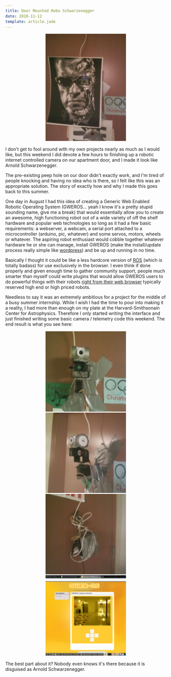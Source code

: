 ```yaml
---
title: Door Mounted Robo Schwarzenegger
date: 2010-11-12
template: article.jade
---
```


<center>
<img src="/img/posts/downsize_4-225x300.jpg" width="50%">
</center>

I don't get to fool around with my own projects nearly as much as I would like, but this weekend I did devote a few hours to finishing up a robotic internet controlled camera on our apartment door, and I made it look like Arnold Schwarzenegger.

<span class="more"></span>

The pre-existing peep hole on our door didn't exactly work, and I'm tired of people knocking and having no idea who is there, so I felt like this was an appropriate solution. The story of exactly how and why I made this goes back to this summer.

One day in August I had this idea of creating a Generic Web Enabled Robotic Operating System (GWEROS... yeah I know it's a pretty stupid sounding name, give me a break) that would essentially allow you to create an awesome, high functioning robot out of a wide variety of off the shelf hardware and popular web technologies so long as it had a few basic requirements: a webserver, a webcam, a serial port attached to a microcontroller (arduino, pic, whatever) and some servos, motors, wheels or whatever. The aspiring robot enthusiast would cobble together whatever hardware he or she can manage, install GWEROS (make the install/update process really simple like [wordpress](http://codex.wordpress.org/Installing_WordPress)) and be up and running in no time.

Basically I thought it could be like a less hardcore version of [ROS](http://www.ros.org/wiki/) (which is totally badass) for use exclusively in the browser. I even think if done properly and given enough time to gather community support, people much smarter than myself could write plugins that would allow GWEROS users to do powerful things with their robots [right from their web browser](http://mjpg-streamer.svn.sourceforge.net/viewvc/mjpg-streamer/mjpg-streamer/www/javascript_motiondetection.html?revision=83&view=markup&pathrev=83) typically reserved high end or high priced robots.

Needless to say it was an extremely ambitious for a project for the middle of a busy summer internship. While I wish I had the time to pour into making it a reality, I had more than enough on my plate at the Harvard-Smithsonain Center for Astrophysics. Therefore I only started writing the interface and just finished writing some basic camera / telemetry code this weekend. The end result is what you see here:

<center>

<img width="50%" src="/img/posts/downsize_2-150x150.jpg">
<img width="50%" src="/img/posts/downsize-150x150.jpg">
<img width="50%" src="/img/posts/downsize_3-150x150.jpg">
<img width="50%" src="/img/posts/Screenshot-150x150.png">

</center>

The best part about it? Nobody even knows it's there because it is disguised as Arnold Schwarzenegger.
